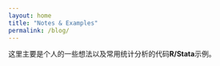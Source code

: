 ```yaml
---
layout: home
title: "Notes & Examples"
permalink: /blog/
---
```


这里主要是个人的一些想法以及常用统计分析的代码**R/Stata**示例。
